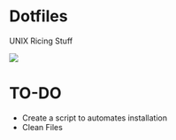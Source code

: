 # Dotfiles


UNIX Ricing Stuff


<img src="https://i.imgur.com/IEA9y86.png">

# TO-DO
- Create a script to automates installation
- Clean Files
